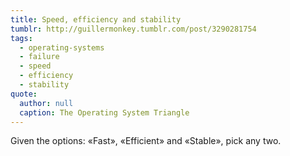 ```yaml
---
title: Speed, efficiency and stability
tumblr: http://guillermonkey.tumblr.com/post/3290281754
tags:
  - operating-systems
  - failure
  - speed
  - efficiency
  - stability
quote:
  author: null
  caption: The Operating System Triangle
---
```


Given the options: «Fast», «Efficient» and «Stable», pick any two.
